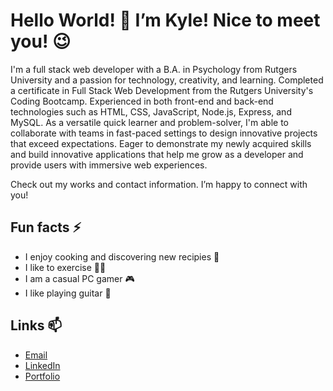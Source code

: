 # Hello World! 👋 I’m Kyle! Nice to meet you! 😉

I'm a full stack web developer with a B.A. in Psychology from Rutgers University and a passion for technology, creativity, and learning. Completed a certificate in Full Stack Web Development from the Rutgers University's Coding Bootcamp. Experienced in both front-end and back-end technologies such as HTML, CSS, JavaScript, Node.js, Express, and MySQL. As a versatile quick learner and problem-solver, I'm able to collaborate with teams in fast-paced settings to design innovative projects that exceed expectations. Eager to demonstrate my newly acquired skills and build innovative applications that help me grow as a developer and provide users with immersive web experiences.

Check out my works and contact information. I’m happy to connect with you! 

## Fun facts ⚡
- I enjoy cooking and discovering new recipies 🍳
- I like to exercise 🏃‍♂️
- I am a casual PC gamer 🎮
- I like playing guitar 🎸

## Links 📫
- [Email](ktang1151@gmail.com)
- [LinkedIn](https://www.linkedin.com/in/kyle-tang-/)
- [Portfolio](https://kt946.github.io/my-portfolio-react/)


<!--
**kt946/kt946** is a ✨ _special_ ✨ repository because its `README.md` (this file) appears on your GitHub profile.

Here are some ideas to get you started:

- 🔭 I’m currently working on ...
- 🌱 I’m currently learning ...
- 👯 I’m looking to collaborate on ...
- 🤔 I’m looking for help with ...
- 💬 Ask me about ...
- 📫 How to reach me: ...
- 😄 Pronouns: ...
- ⚡ Fun fact: ...
-->
